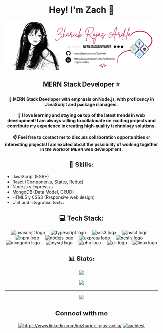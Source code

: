 
<div id="header" align="center">
<h1 align="center"> Hey! I'm Zach 👋 </h1>

<img src="banner.png" width="800">
  <p align="center"> 

 <h2 align="center">  MERN Stack Developer ⭐  </h2>





</div>

  <h4 style="text-align: center"> 🎯 MERN Stack Developer with emphasis on Node.js, with proficency in JavaScript and package managers. </h4>
    
<p>  <h4 style="text-align: center"> 💬 I love learning and staying on top of the latest trends in web development! I am always willing to collaborate on exciting projects and contribute my experience in creating high-quality technology solutions. </h4> </p> 
  
<p>  <h4 style="text-align: center"> 📫 Feel free to contact me to discuss collaboration opportunities or interesting projects! I am excited about the possibility of working together in the world of MERN web development. </h4> </p> 



<h2 align="center"> 🚀 Skills: </h2>


- JavaScript (ES6+)
- React (Components, States, Redux)
- Node.js y Express.js
- MongoDB (Data Model, CRUD)
- HTML5 y CSS3 (Responsive web design)
- Unit and integration tests.

<h2 align="center"> 💻 Tech Stack: </h2>
    <p align="center">
  <img src="https://cdn.jsdelivr.net/gh/devicons/devicon/icons/javascript/javascript-original.svg" height="40" alt="javascript logo"  />
  <img width="12" />
  <img src="https://cdn.jsdelivr.net/gh/devicons/devicon/icons/typescript/typescript-original.svg" height="40" alt="typescript logo"  />
  <img width="12" />
  <img src="https://cdn.jsdelivr.net/gh/devicons/devicon/icons/css3/css3-original.svg" height="40" alt="css3 logo"  />
  <img width="12" />
  <img src="https://cdn.jsdelivr.net/gh/devicons/devicon/icons/react/react-original.svg" height="40" alt="react logo"  />
  <img width="12" />
  <img src="https://cdn.jsdelivr.net/gh/devicons/devicon/icons/npm/npm-original-wordmark.svg" height="40" alt="npm logo"  />
  <img width="12" />
  <img src="https://cdn.jsdelivr.net/gh/devicons/devicon/icons/nodejs/nodejs-original.svg" height="40" alt="nodejs logo"  />
  <img width="12" />
  <img src="https://cdn.jsdelivr.net/gh/devicons/devicon/icons/express/express-original.svg" height="40" alt="express logo"  />
  <img width="12" />
  <img src="https://cdn.jsdelivr.net/gh/devicons/devicon/icons/nestjs/nestjs-plain.svg" height="40" alt="nestjs logo"  />
  <img width="12" />
  <img src="https://cdn.jsdelivr.net/gh/devicons/devicon/icons/mongodb/mongodb-original.svg" height="40" alt="mongodb logo"  />
  <img width="12" />
  <img src="https://cdn.jsdelivr.net/gh/devicons/devicon/icons/mysql/mysql-original.svg" height="40" alt="mysql logo"  />
  <img width="12" />
  <img src="https://cdn.jsdelivr.net/gh/devicons/devicon/icons/php/php-original.svg" height="40" alt="php logo"  />
  <img width="12" />
  <img src="https://cdn.jsdelivr.net/gh/devicons/devicon/icons/git/git-original.svg" height="40" alt="git logo"  />
  <img width="12" />
  <img src="https://cdn.jsdelivr.net/gh/devicons/devicon/icons/linux/linux-original.svg" height="40" alt="linux logo"  />
</div>


 </p>

 <div class="container_container" align="center">

<h2 align="center"> 📊 Stats: </h2>

<div align="center">


![](https://github-readme-streak-stats.herokuapp.com/?user=Zachlesk&theme=great-gatsby&hide_border=false)<br/>


![](https://github-readme-stats.vercel.app/api/top-langs/?username=Zachlesk&theme=great-gatsby&hide_border=false&include_all_commits=true&count_private=false&layout=compact)

---

[![](https://visitcount.itsvg.in/api?id=Phidolly06OB&icon=3&color=4)](https://visitcount.itsvg.in)
</div>
</div>

<h2 align="center"> Connect with me </h2>

<p align="center">
<a href="https://www.linkedin.com/in/zharick-rojas-ardila/" target="blank">
  <img align="center" src="https://raw.githubusercontent.com/rahuldkjain/github-profile-readme-generator/master/src/images/icons/Social/linked-in-alt.svg" alt="https://www.linkedin.com/in/zharick-rojas-ardila/" height="30" width="40" /></a>
<a href="https://discord.gg/zachlest" target="blank">
  <img align="center" src="https://raw.githubusercontent.com/rahuldkjain/github-profile-readme-generator/master/src/images/icons/Social/discord.svg" alt="zachlest" height="30" width="40" /></a>
  <div align="center">

</div>
</p>


